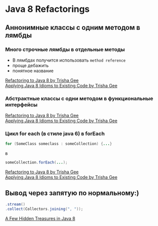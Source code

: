 # Java 8 Refactorings
## Аннонимные классы с одним методом в лямбды
### Много строчные лямбды в отдельные методы
* В лямбдах получится использовать `method reference`
* проще дебажить
* понятное название

[Refactoring to Java 8 by Trisha Gee](https://www.youtube.com/watch?v=2xOtyGUTpQU&t=1405s)<br/>
[Applying Java 8 Idioms to Existing Code by Trisha Gee](http://trishagee.github.io/presentation/refactoring_to_java_8/)

### Абстрактные классы с одни методом в функциональные интерфейсы
[Refactoring to Java 8 by Trisha Gee](https://www.youtube.com/watch?v=2xOtyGUTpQU&t=1405s)<br/>
[Applying Java 8 Idioms to Existing Code by Trisha Gee](http://trishagee.github.io/presentation/refactoring_to_java_8/)

### Цикл for each (в стиле java 6) в forEach
```java
for (SomeClass someclass : someCollection) {...}
```
в
```java
someCollection.forEach(...);
```
[Refactoring to Java 8 by Trisha Gee](https://www.youtube.com/watch?v=2xOtyGUTpQU&t=1405s)<br/>
[Applying Java 8 Idioms to Existing Code by Trisha Gee](http://trishagee.github.io/presentation/refactoring_to_java_8/)

## Вывод через запятую по нормальному:)
```java
.stream()
.collect(Collectors.joining(", "));
```

[A Few Hidden Treasures in Java 8](https://www.youtube.com/watch?v=GphO9fWhlAg)
